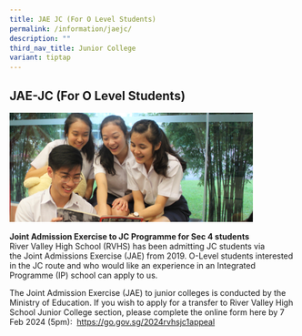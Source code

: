 ```yaml
---
title: JAE JC (For O Level Students)
permalink: /information/jaejc/
description: ""
third_nav_title: Junior College
variant: tiptap
---
```

<h2>JAE-JC (For O Level Students)</h2>
<div class="isomer-image-wrapper">
<img style="width:85%" height="auto" width="100%" src="/images/IMG_46750-cropped.jpg">
</div>
<p><strong>Joint Admission Exercise to JC Programme for Sec 4 students</strong>
<br>River Valley High School (RVHS) has been admitting JC students via the&nbsp;Joint
Admissions Exercise (JAE)&nbsp;from 2019. O-Level students interested in
the JC route and who would like an experience in an Integrated Programme
(IP) school can apply to us.&nbsp;</p>
<p>The Joint Admission Exercise (JAE) to junior colleges is conducted by
the Ministry of Education. If you wish to apply for a transfer to River
Valley High School Junior College section, please complete the online form
here by 7 Feb 2024 (5pm):&nbsp;&nbsp;<a href="https://go.gov.sg/2022rvhs-jc1appeal" rel="noopener noreferrer nofollow" target="_blank">https://go.gov.sg/2024rvhsjc1appeal</a>
</p>
